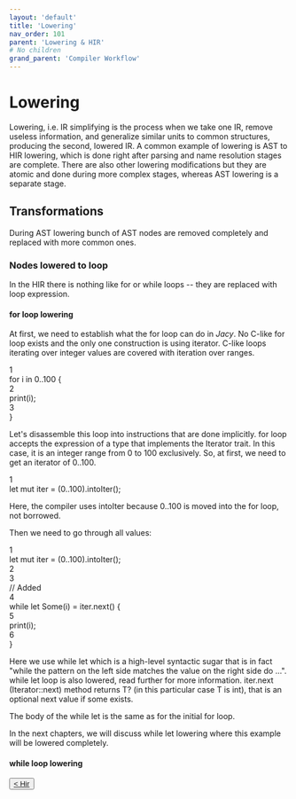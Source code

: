 ```yaml
---
layout: 'default'
title: 'Lowering'
nav_order: 101
parent: 'Lowering & HIR'
# No children
grand_parent: 'Compiler Workflow'
---
```


# Lowering

Lowering, i.e. IR simplifying is the process when we take one IR, remove useless information, and generalize similar units to common structures, producing the second, lowered IR.
A common example of lowering is AST to HIR lowering, which is done right after parsing and name resolution stages are complete. There are also other lowering modifications but they are atomic and done during more complex stages, whereas AST lowering is a separate stage.

## Transformations

During AST lowering bunch of AST nodes are removed completely and replaced with more common ones.

### Nodes lowered to <span class="inline-code line-numbers highlight-jc hljs"><span class="hljs-keyword">loop</span></span>

In the HIR there is nothing like <span class="inline-code line-numbers highlight-jc hljs"><span class="hljs-keyword">for</span></span> or <span class="inline-code line-numbers highlight-jc hljs"><span class="hljs-keyword">while</span></span> loops -- they are replaced with <span class="inline-code line-numbers highlight-jc hljs"><span class="hljs-keyword">loop</span></span> expression.

#### <span class="inline-code line-numbers highlight-jc hljs"><span class="hljs-keyword">for</span></span> loop lowering

At first, we need to establish what the <span class="inline-code line-numbers highlight-jc hljs"><span class="hljs-keyword">for</span></span> loop can do in _Jacy_. No C-like <span class="inline-code line-numbers highlight-jc hljs"><span class="hljs-keyword">for</span></span> loop exists and the only one construction is using iterator. C-like loops iterating over integer values are covered with iteration over ranges.

<div class="code-fence highlight-jc hljs">
            <div class="line-num" data-line-num="1">1</div><div class="line"><span class="hljs-keyword">for</span> <span class="hljs-variable">i</span> <span class="hljs-keyword">in</span> <span class="hljs-number">0</span>..<span class="hljs-number">100</span> {</div><div class="line-num" data-line-num="2">2</div><div class="line">    <span class="hljs-title function_ invoke__">print</span>(i);</div><div class="line-num" data-line-num="3">3</div><div class="line">}</div>
        </div>

Let's disassemble this loop into instructions that are done implicitly.
<span class="inline-code line-numbers highlight-jc hljs"><span class="hljs-keyword">for</span></span> loop accepts the expression of a type that implements the <span class="inline-code line-numbers highlight-jc hljs">Iterator</span> trait. In this case, it is an integer range from <span class="inline-code line-numbers highlight-jc hljs"><span class="hljs-number">0</span></span> to <span class="inline-code line-numbers highlight-jc hljs"><span class="hljs-number">100</span></span> exclusively. So, at first, we need to get an iterator of <span class="inline-code line-numbers highlight-jc hljs"><span class="hljs-number">0</span>..<span class="hljs-number">100</span></span>.

<div class="code-fence highlight-jc hljs">
            <div class="line-num" data-line-num="1">1</div><div class="line"><span class="hljs-keyword">let</span> <span class="hljs-keyword">mut </span><span class="hljs-variable">iter</span> = (<span class="hljs-number">0</span>..<span class="hljs-number">100</span>).<span class="hljs-title function_ invoke__">intoIter</span>();</div>
        </div>

Here, the compiler uses <span class="inline-code line-numbers highlight-jc hljs">intoIter</span> because <span class="inline-code line-numbers highlight-jc hljs"><span class="hljs-number">0</span>..<span class="hljs-number">100</span></span> is moved into the <span class="inline-code line-numbers highlight-jc hljs"><span class="hljs-keyword">for</span></span> loop, not borrowed.

Then we need to go through all values:

<div class="code-fence highlight-jc hljs">
            <div class="line-num" data-line-num="1">1</div><div class="line"><span class="hljs-keyword">let</span> <span class="hljs-keyword">mut </span><span class="hljs-variable">iter</span> = (<span class="hljs-number">0</span>..<span class="hljs-number">100</span>).<span class="hljs-title function_ invoke__">intoIter</span>();</div><div class="line-num" data-line-num="2">2</div><div class="line"></div><div class="line-num" data-line-num="3">3</div><div class="line"><span class="hljs-comment">// Added</span></div><div class="line-num" data-line-num="4">4</div><div class="line"><span class="hljs-keyword">while</span> <span class="hljs-keyword">let</span> <span class="hljs-variable">Some</span>(i) = iter.<span class="hljs-title function_ invoke__">next</span>() {</div><div class="line-num" data-line-num="5">5</div><div class="line">    <span class="hljs-title function_ invoke__">print</span>(i);</div><div class="line-num" data-line-num="6">6</div><div class="line">}</div>
        </div>

Here we use <span class="inline-code line-numbers highlight-jc hljs"><span class="hljs-keyword">while</span> <span class="hljs-keyword">let</span></span> which is a high-level syntactic sugar that is in fact "while the pattern on the left side matches the value on the right side do ...". <span class="inline-code line-numbers highlight-jc hljs"><span class="hljs-keyword">while</span> <span class="hljs-keyword">let</span></span> loop is also lowered, read further for more information.
<span class="inline-code line-numbers highlight-jc hljs">iter.next</span> (<span class="inline-code line-numbers highlight-jc hljs">Iterator::next</span>) method returns <span class="inline-code line-numbers highlight-jc hljs">T?</span> (in this particular case <span class="inline-code line-numbers highlight-jc hljs">T</span> is <span class="inline-code line-numbers highlight-jc hljs"><span class="hljs-type">int</span></span>), that is an optional next value if some exists.

The body of the <span class="inline-code line-numbers highlight-jc hljs"><span class="hljs-keyword">while</span> <span class="hljs-keyword">let</span></span> is the same as for the initial <span class="inline-code line-numbers highlight-jc hljs"><span class="hljs-keyword">for</span></span> loop.

In the next chapters, we will discuss <span class="inline-code line-numbers highlight-jc hljs"><span class="hljs-keyword">while</span> <span class="hljs-keyword">let</span></span> lowering where this example will be lowered completely.

#### <span class="inline-code line-numbers highlight-jc hljs"><span class="hljs-keyword">while</span></span> loop lowering
<div class="nav-btn-block">
    <button class="nav-btn left">
    <a class="link" href="/Jacy-Dev-Book/compiler-workflow/lowering/hir.html">< Hir</a>
</button>

    
</div>
